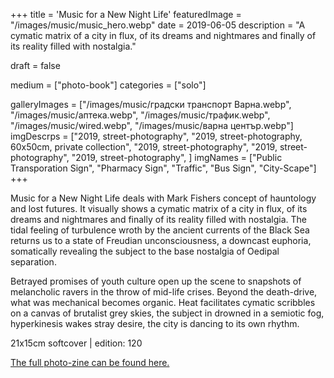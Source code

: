 +++
title = 'Music for a New Night Life'
featuredImage = "/images/music/music_hero.webp"
date = 2019-06-05
description = "A cymatic matrix of a city in flux, of its dreams and nightmares and finally of its reality filled with nostalgia."

draft = false

medium = ["photo-book"]
categories = ["solo"]

galleryImages = ["/images/music/градски транспорт Варна.webp", "/images/music/аптека.webp", "/images/music/трафик.webp", "/images/music/wired.webp", "/images/music/варна център.webp"]
imgDescrps = ["2019, street-photography", "2019, street-photography, 60x50cm, private collection", "2019, street-photography", "2019, street-photography", "2019, street-photography", ]
imgNames = ["Public Transporation Sign", "Pharmacy Sign", "Traffic", "Bus Sign", "City-Scape"]
+++

Music for a New Night Life deals with Mark Fishers concept of hauntology and lost futures. It visually shows a cymatic matrix of a city in flux, of its dreams and nightmares and finally of its reality filled with nostalgia. The tidal feeling of turbulence wroth by the ancient currents of the Black Sea returns us to a state of Freudian unconsciousness, a downcast euphoria, somatically revealing the subject to the base nostalgia of Oedipal separation.

Betrayed promises of youth culture open up the scene to snapshots of melancholic ravers in the throw of mid-life crises. Beyond the death-drive, what was mechanical becomes organic. Heat facilitates cymatic scribbles on a canvas of brutalist grey skies, the subject in drowned in a semiotic fog, hyperkinesis wakes stray desire, the city is dancing to its own rhythm.

21x15cm softcover | edition: 120

[The full photo-zine can be found here.](https://ia801908.us.archive.org/5/items/mnnf_web/mnnf_web.pdf)